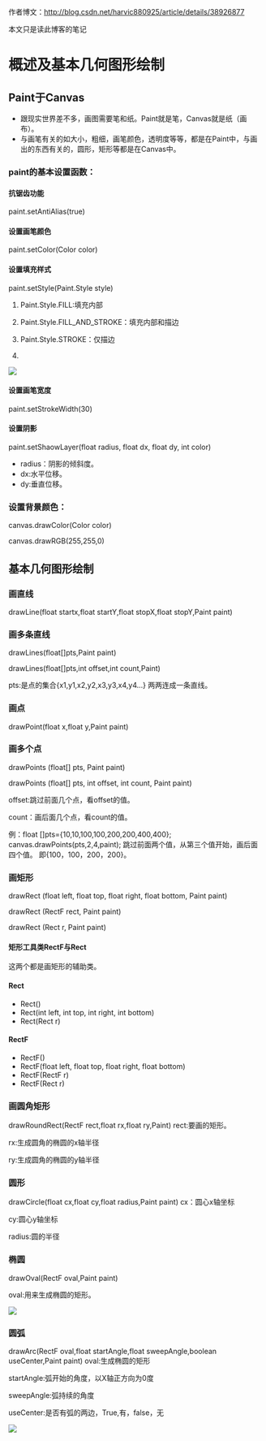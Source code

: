 作者博文：http://blog.csdn.net/harvic880925/article/details/38926877

本文只是读此博客的笔记

# 概述及基本几何图形绘制

## Paint于Canvas
* 跟现实世界差不多，画图需要笔和纸。Paint就是笔，Canvas就是纸（画布）。
* 与画笔有关的如大小，粗细，画笔颜色，透明度等等，都是在Paint中，与画出的东西有关的，圆形，矩形等都是在Canvas中。

### paint的基本设置函数：
#### 抗锯齿功能
paint.setAntiAlias(true)
#### 设置画笔颜色
paint.setColor(Color color)
#### 设置填充样式
paint.setStyle(Paint.Style style)

1. Paint.Style.FILL:填充内部

2. Paint.Style.FILL_AND_STROKE：填充内部和描边

3. Paint.Style.STROKE：仅描边
4. 
![](http://img.blog.csdn.net/20140828125614746?watermark/2/text/aHR0cDovL2Jsb2cuY3Nkbi5uZXQvaGFydmljODgwOTI1/font/5a6L5L2T/fontsize/400/fill/I0JBQkFCMA==/dissolve/70/gravity/Center)
#### 设置画笔宽度
paint.setStrokeWidth(30)
#### 设置阴影
paint.setShaowLayer(float radius, float dx, float dy, int color)

* radius：阴影的倾斜度。
* dx:水平位移。
* dy:垂直位移。

### 设置背景颜色：
canvas.drawColor(Color color)

canvas.drawRGB(255,255,0)

## 基本几何图形绘制
### 画直线
drawLine(float startx,float startY,float stopX,float stopY,Paint paint)

### 画多条直线
drawLines(float[]pts,Paint paint)

drawLines(float[]pts,int offset,int count,Paint)

pts:是点的集合{x1,y1,x2,y2,x3,y3,x4,y4...}
两两连成一条直线。

### 画点
drawPoint(float x,float y,Paint paint)
### 画多个点
drawPoints (float[] pts, Paint paint)

 drawPoints (float[] pts, int offset, int count, Paint paint)


offset:跳过前面几个点，看offset的值。

count：画后面几个点，看count的值。

例：float []pts={10,10,100,100,200,200,400,400};
canvas.drawPoints(pts,2,4,paint);
跳过前面两个值，从第三个值开始，画后面四个值。
即{100，100，200，200}。
  
### 画矩形
drawRect (float left, float top, float right, float bottom, Paint paint)

drawRect (RectF rect, Paint paint)

drawRect (Rect r, Paint paint)
#### 矩形工具类RectF与Rect
这两个都是画矩形的辅助类。
#### Rect
* Rect()
* Rect(int left, int top, int right, int bottom)
* Rect(Rect r)
#### RectF
* RectF()
* RectF(float left, float top, float right, float bottom)
* RectF(RectF r)
* RectF(Rect r)

### 画圆角矩形
drawRoundRect(RectF rect,float rx,float ry,Paint)
rect:要画的矩形。

rx:生成圆角的椭圆的x轴半径

ry:生成圆角的椭圆的y轴半径

### 圆形
drawCircle(float cx,float cy,float radius,Paint paint)
cx：圆心x轴坐标

cy:圆心y轴坐标

radius:圆的半径

### 椭圆
drawOval(RectF oval,Paint paint)

oval:用来生成椭圆的矩形。

![](http://img.blog.csdn.net/20140829152226402?watermark/2/text/aHR0cDovL2Jsb2cuY3Nkbi5uZXQvaGFydmljODgwOTI1/font/5a6L5L2T/fontsize/400/fill/I0JBQkFCMA==/dissolve/70/gravity/SouthEast)

### 圆弧
drawArc(RectF oval,float startAngle,float sweepAngle,boolean useCenter,Paint paint)
oval:生成椭圆的矩形

startAngle:弧开始的角度，以X轴正方向为0度

sweepAngle:弧持续的角度

useCenter:是否有弧的两边，True,有，false，无

![](http://img.blog.csdn.net/20140829152918000?watermark/2/text/aHR0cDovL2Jsb2cuY3Nkbi5uZXQvaGFydmljODgwOTI1/font/5a6L5L2T/fontsize/400/fill/I0JBQkFCMA==/dissolve/70/gravity/SouthEast)